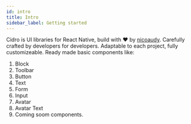 ```yaml
---
id: intro
title: Intro
sidebar_label: Getting started
---
```


Cidro is UI libraries for React Native, build with ❤️ by [nicoaudy](https://www.twitter.com/nicoaudy). Carefully crafted by developers for developers. Adaptable to each project, fully customizeable. Ready made basic components like:

1. Block
2. Toolbar
3. Button
4. Text
5. Form
6. Input
7. Avatar
8. Avatar Text
9. Coming soom components.
